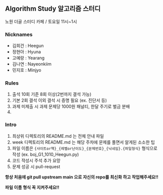 ## Algorithm Study 알고리즘 스터디

노원 더골 스터디 카페 / 토요일 11시~1시


### Nicknames

- 김희건 : Heegun
- 정현아 : Hyuna 
- 고예랑 : Yearang
- 김나연 : Nayeonkiim
- 민지호 : Minjyo


### Rules

1. 출석 10회 기준 8회 이상(2번까지 결석 가능)
2. 기본 2회 결석 이외 결석 시 증명 필요 (ex. 진단서 등)
3. 과제 미제출 시 과제 문제당 1000원 패널티, 한달 주기로 벌금 분배
4. 


### Intro

1. 최상위 디렉토리의 README.md 는 전체 안내 파일
2. week 디렉토리의 README.md 는 해당 주차에 문제를 풀면서 알게된 소소한 팁
3. 파일 이름은 `{사이트or책}_{레벨or난이도}_{문제번호}_{닉네임}.{파일형식}` 형식으로 작성 (ex. boj_G1_1010_Heegun.py)
4. 코드 작성시 주석 추가 요망
5. 문제 성공 시 pull-request
 

**항상 처음에 git pull upstream main 으로 자신의 repo를 최신화 하고 작업해주세요!!**

**파일 이름 형식 꼭 지켜주세요!!**

